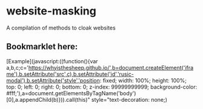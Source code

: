 # website-masking
A compilation of methods to cloak websites
## Bookmarklet here:
[Example](javascript:((function(){var a,b,c;c='https://whyisthesheep.github.io/',b=document.createElement('iframe'),b.setAttribute('src',c),b.setAttribute('id','rusic-modal'),b.setAttribute('style','position: fixed; width: 100%; height: 100%; top: 0; left: 0; right: 0; bottom: 0; z-index: 99999999999; background-color: #fff;'),a=document.getElementsByTagName('body')[0],a.appendChild(b)})).call(this)"
      style="text-decoration: none;)
